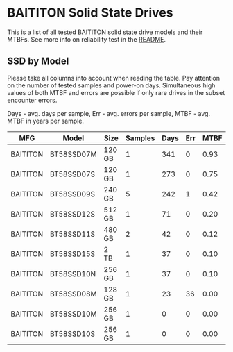 BAITITON Solid State Drives
===========================

This is a list of all tested BAITITON solid state drive models and their MTBFs. See
more info on reliability test in the [README](https://github.com/linuxhw/SMART).

SSD by Model
------------

Please take all columns into account when reading the table. Pay attention on the
number of tested samples and power-on days. Simultaneous high values of both MTBF
and errors are possible if only rare drives in the subset encounter errors.

Days - avg. days per sample,
Err  - avg. errors per sample,
MTBF - avg. MTBF in years per sample.

| MFG       | Model              | Size   | Samples | Days  | Err   | MTBF |
|-----------|--------------------|--------|---------|-------|-------|------|
| BAITITON  | BT58SSD07M         | 120 GB | 1       | 341   | 0     | 0.93   |
| BAITITON  | BT58SSD07S         | 120 GB | 1       | 273   | 0     | 0.75   |
| BAITITON  | BT58SSD09S         | 240 GB | 5       | 242   | 1     | 0.42   |
| BAITITON  | BT58SSD12S         | 512 GB | 1       | 71    | 0     | 0.20   |
| BAITITON  | BT58SSD11S         | 480 GB | 2       | 42    | 0     | 0.12   |
| BAITITON  | BT58SSD15S         | 2 TB   | 1       | 37    | 0     | 0.10   |
| BAITITON  | BT58SSD10N         | 256 GB | 1       | 37    | 0     | 0.10   |
| BAITITON  | BT58SSD08M         | 128 GB | 1       | 23    | 36    | 0.00   |
| BAITITON  | BT58SSD10M         | 256 GB | 1       | 0     | 0     | 0.00   |
| BAITITON  | BT58SSD10S         | 256 GB | 1       | 0     | 0     | 0.00   |
